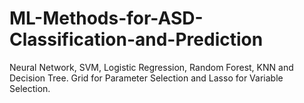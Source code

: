 # ML-Methods-for-ASD-Classification-and-Prediction
Neural Network, SVM, Logistic Regression, Random Forest, KNN and Decision Tree. Grid for Parameter Selection and Lasso for Variable Selection.
